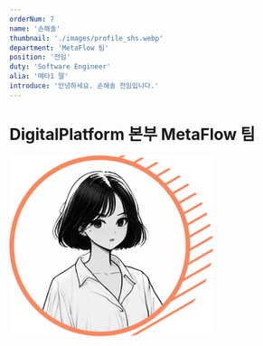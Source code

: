 ```yaml
---
orderNum: 7
name: '손해솔'
thumbnail: './images/profile_shs.webp'
department: 'MetaFlow 팀'
position: '전임'
duty: 'Software Engineer'
alia: '메타1 딸'
introduce: '안녕하세요. 손해솔 전임입니다.'
---
```


# DigitalPlatform 본부 MetaFlow 팀

![Git Commit Message Example](images/profile_shs.webp)
